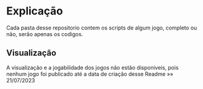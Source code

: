 # Explicação
Cada pasta desse repositorio contem os scripts de algum jogo, completo ou não, serão apenas os codigos.

## Visualização
A visualização e a jogabilidade dos jogos não estão disponiveis, pois nenhum jogo foi publicado até a data de criação desse Readme  »» 21/07/2023

